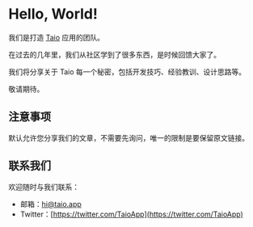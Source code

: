 # Hello, World!

我们是打造 [Taio](https://taio.app/cn/) 应用的团队。

在过去的几年里，我们从社区学到了很多东西，是时候回馈大家了。

我们将分享关于 Taio 每一个秘密，包括开发技巧、经验教训、设计思路等。

敬请期待。

## 注意事项

默认允许您分享我们的文章，不需要先询问，唯一的限制是要保留原文链接。

## 联系我们

欢迎随时与我们联系：

- 邮箱：[hi@taio.app](mailto:hi@taio.app)
- Twitter：[https://twitter.com/TaioApp](https://twitter.com/TaioApp)